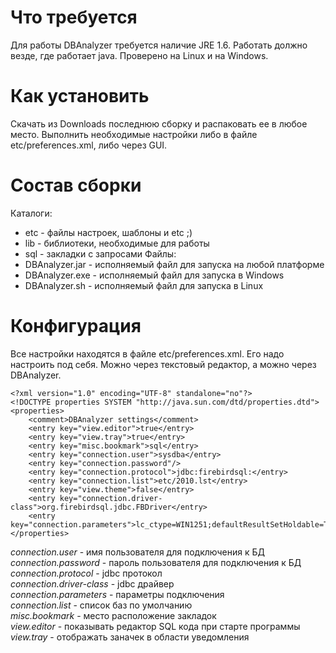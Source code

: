 # Что требуется #
Для работы DBAnalyzer требуется наличие JRE 1.6. Работать должно везде, где работает java. Проверено на Linux и на Windows.


# Как установить #
Скачать из Downloads последнюю сборку и распаковать ее в любое место. Выполнить необходимые настройки либо в файле etc/preferences.xml, либо через GUI.

# Состав сборки #
Каталоги:
  * etc - файлы настроек, шаблоны и etc ;)
  * lib - библиотеки, необходимые для работы
  * sql - закладки с запросами
Файлы:
  * DBAnalyzer.jar - исполняемый файл для запуска на любой платформе
  * DBAnalyzer.exe - исполняемый файл для запуска в Windows
  * DBAnalyzer.sh - исполняемый файл для запуска в Linux

# Конфигурация #
Все настройки находятся в файле etc/preferences.xml. Его надо настроить под себя. Можно через текстовый редактор, а можно через DBAnalyzer.
```
<?xml version="1.0" encoding="UTF-8" standalone="no"?>
<!DOCTYPE properties SYSTEM "http://java.sun.com/dtd/properties.dtd">
<properties>
	<comment>DBAnalyzer settings</comment>
	<entry key="view.editor">true</entry>
	<entry key="view.tray">true</entry>
	<entry key="misc.bookmark">sql</entry>
	<entry key="connection.user">sysdba</entry>
	<entry key="connection.password"/>
	<entry key="connection.protocol">jdbc:firebirdsql:</entry>
	<entry key="connection.list">etc/2010.lst</entry>
	<entry key="view.theme">false</entry>
	<entry key="connection.driver-class">org.firebirdsql.jdbc.FBDriver</entry>
	<entry key="connection.parameters">lc_ctype=WIN1251;defaultResultSetHoldable=True</entry>
</properties>
```

_connection.user_ - имя пользователя для подключения к БД<br>
<i>connection.password</i> - пароль пользователя для подключения к БД<br>
<i>connection.protocol</i> - jdbc протокол<br>
<i>connection.driver-class</i> - jdbc драйвер<br>
<i>connection.parameters</i> - параметры подключения<br>
<i>connection.list</i> - список баз по умолчанию<br>
<i>misc.bookmark</i> - место расположение закладок<br>
<i>view.editor</i> - показывать редактор SQL кода при старте программы<br>
<i>view.tray</i> - отображать заначек в области уведомления<br>